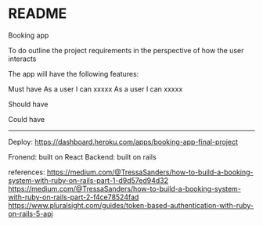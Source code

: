 # README

Booking app

To do outline the project requirements in the perspective of how the user interacts

The app will have the following features:

Must have
As a user I can xxxxx
As a user I can xxxxx

Should have

Could have

---

Deploy: https://dashboard.heroku.com/apps/booking-app-final-project

Fronend: built on React
Backend: built on rails

references:
https://medium.com/@TressaSanders/how-to-build-a-booking-system-with-ruby-on-rails-part-1-d9d57ed94d32
https://medium.com/@TressaSanders/how-to-build-a-booking-system-with-ruby-on-rails-part-2-f4ce78524fad
https://www.pluralsight.com/guides/token-based-authentication-with-ruby-on-rails-5-api
